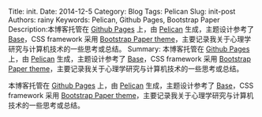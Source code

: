 Title: init.
Date: 2014-12-5
Category: Blog
Tags: Pelican
Slug: init-post
Authors: rainy
Keywords: Pelican, Github Pages, Bootstrap Paper
Description:本博客托管在 [Github Pages](https://pages.github.com/) 上，由 [Pelican](http://docs.getpelican.com/en/3.5.0/) 生成，主题设计参考了 [Base](http://base-demo.tumblr.com/)，CSS framework 采用 [Bootstrap Paper theme](http://bootswatch.com/paper/)，主要记录我关于心理学研究与计算机技术的一些思考或总结。
Summary: 本博客托管在 [Github Pages](https://pages.github.com/) 上，由 [Pelican](http://docs.getpelican.com/en/3.5.0/) 生成，主题设计参考了 [Base](http://base-demo.tumblr.com/)，CSS framework 采用 [Bootstrap Paper theme](http://bootswatch.com/paper/)，主要记录我关于心理学研究与计算机技术的一些思考或总结。

本博客托管在 [Github Pages](https://pages.github.com/) 上，由 [Pelican](http://docs.getpelican.com/en/3.5.0/) 生成，主题设计参考了 [Base](http://base-demo.tumblr.com/)，CSS framework 采用 [Bootstrap Paper theme](http://bootswatch.com/paper/)，主要记录我关于心理学研究与计算机技术的一些思考或总结。
